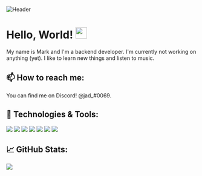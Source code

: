 ![Header](https://github.com/mark-80/mark-80/blob/main/head.png?raw=true "Header")

# Hello, World! <img src="https://raw.githubusercontent.com/MartinHeinz/MartinHeinz/master/wave.gif" width="30px">

My name is Mark and I'm a backend developer. I'm currently not working on anything (yet). I like to learn new things and listen to music.

## 📫 How to reach me:

You can find me on Discord! @jad_#0069.

## 🔧 Technologies & Tools:
![](https://img.shields.io/badge/OS-Linux-informational?style=flat&logo=linux&logoColor=white&color=2bbc8a)
![](https://img.shields.io/badge/Code-Python-informational?style=flat&logo=python&logoColor=white&color=2bbc8a)
![](https://img.shields.io/badge/Code-JavaScript-informational?style=flat&logo=javascript&logoColor=white&color=2bbc8a)
![](https://img.shields.io/badge/Code-Golang-informational?style=flat&logo=go&logoColor=white&color=2bbc8a)
![](https://img.shields.io/badge/Shell-Bash-informational?style=flat&logo=gnu-bash&logoColor=white&color=2bbc8a)
![](https://img.shields.io/badge/Tools-MongoDB-informational?style=flat&logo=mongodb&logoColor=white&color=2bbc8a)
![](https://img.shields.io/badge/Tools-Docker-informational?style=flat&logo=docker&logoColor=white&color=2bbc8a)

## &#x1f4c8; GitHub Stats:

<img src="https://github-readme-stats.vercel.app/api?username=mark-80&&show_icons=true&title_color=ffffff&icon_color=bb2acf&text_color=daf7dc&bg_color=151515">
